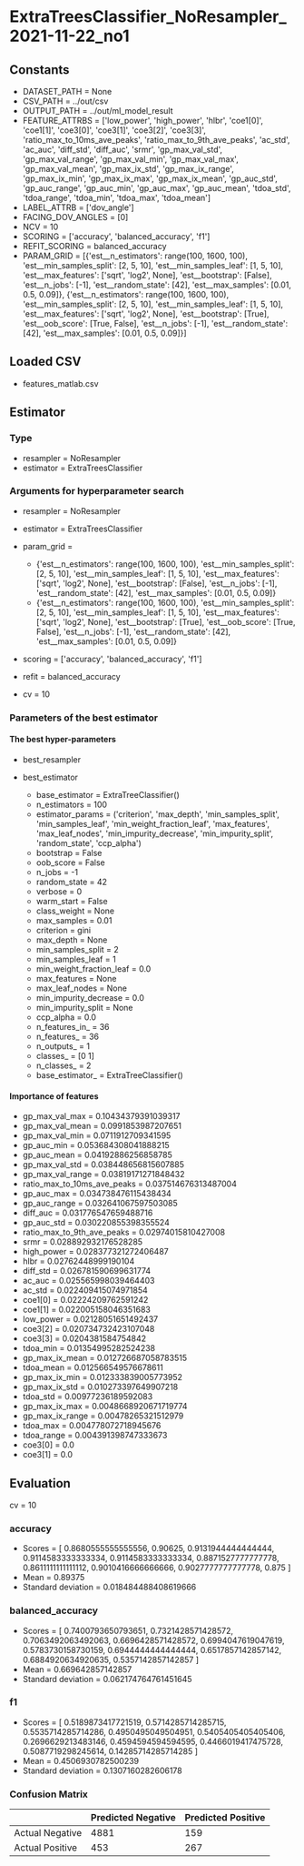 # ExtraTreesClassifier_NoResampler_2021-11-22_no1
## Constants
- DATASET_PATH = None
- CSV_PATH = ../out/csv
- OUTPUT_PATH = ../out/ml_model_result
- FEATURE_ATTRBS = ['low_power', 'high_power', 'hlbr', 'coe1[0]', 'coe1[1]', 'coe3[0]', 'coe3[1]', 'coe3[2]', 'coe3[3]', 'ratio_max_to_10ms_ave_peaks', 'ratio_max_to_9th_ave_peaks', 'ac_std', 'ac_auc', 'diff_std', 'diff_auc', 'srmr', 'gp_max_val_std', 'gp_max_val_range', 'gp_max_val_min', 'gp_max_val_max', 'gp_max_val_mean', 'gp_max_ix_std', 'gp_max_ix_range', 'gp_max_ix_min', 'gp_max_ix_max', 'gp_max_ix_mean', 'gp_auc_std', 'gp_auc_range', 'gp_auc_min', 'gp_auc_max', 'gp_auc_mean', 'tdoa_std', 'tdoa_range', 'tdoa_min', 'tdoa_max', 'tdoa_mean']
- LABEL_ATTRB = ['dov_angle']
- FACING_DOV_ANGLES = [0]
- NCV = 10
- SCORING = ['accuracy', 'balanced_accuracy', 'f1']
- REFIT_SCORING = balanced_accuracy
- PARAM_GRID = [{'est__n_estimators': range(100, 1600, 100), 'est__min_samples_split': [2, 5, 10], 'est__min_samples_leaf': [1, 5, 10], 'est__max_features': ['sqrt', 'log2', None], 'est__bootstrap': [False], 'est__n_jobs': [-1], 'est__random_state': [42], 'est__max_samples': [0.01, 0.5, 0.09]}, {'est__n_estimators': range(100, 1600, 100), 'est__min_samples_split': [2, 5, 10], 'est__min_samples_leaf': [1, 5, 10], 'est__max_features': ['sqrt', 'log2', None], 'est__bootstrap': [True], 'est__oob_score': [True, False], 'est__n_jobs': [-1], 'est__random_state': [42], 'est__max_samples': [0.01, 0.5, 0.09]}]

## Loaded CSV
- features_matlab.csv

## Estimator
### Type
- resampler = NoResampler
- estimator = ExtraTreesClassifier

### Arguments for hyperparameter search
- resampler = NoResampler
- estimator = ExtraTreesClassifier
- param_grid = 
	- {'est__n_estimators': range(100, 1600, 100), 'est__min_samples_split': [2, 5, 10], 'est__min_samples_leaf': [1, 5, 10], 'est__max_features': ['sqrt', 'log2', None], 'est__bootstrap': [False], 'est__n_jobs': [-1], 'est__random_state': [42], 'est__max_samples': [0.01, 0.5, 0.09]}
	- {'est__n_estimators': range(100, 1600, 100), 'est__min_samples_split': [2, 5, 10], 'est__min_samples_leaf': [1, 5, 10], 'est__max_features': ['sqrt', 'log2', None], 'est__bootstrap': [True], 'est__oob_score': [True, False], 'est__n_jobs': [-1], 'est__random_state': [42], 'est__max_samples': [0.01, 0.5, 0.09]}

- scoring = ['accuracy', 'balanced_accuracy', 'f1']
- refit = balanced_accuracy
- cv = 10

### Parameters of the best estimator
#### The best hyper-parameters
- best_resampler

- best_estimator
	- base_estimator = ExtraTreeClassifier()
	- n_estimators = 100
	- estimator_params = ('criterion', 'max_depth', 'min_samples_split', 'min_samples_leaf', 'min_weight_fraction_leaf', 'max_features', 'max_leaf_nodes', 'min_impurity_decrease', 'min_impurity_split', 'random_state', 'ccp_alpha')
	- bootstrap = False
	- oob_score = False
	- n_jobs = -1
	- random_state = 42
	- verbose = 0
	- warm_start = False
	- class_weight = None
	- max_samples = 0.01
	- criterion = gini
	- max_depth = None
	- min_samples_split = 2
	- min_samples_leaf = 1
	- min_weight_fraction_leaf = 0.0
	- max_features = None
	- max_leaf_nodes = None
	- min_impurity_decrease = 0.0
	- min_impurity_split = None
	- ccp_alpha = 0.0
	- n_features_in_ = 36
	- n_features_ = 36
	- n_outputs_ = 1
	- classes_ = [0 1]
	- n_classes_ = 2
	- base_estimator_ = ExtraTreeClassifier()

#### Importance of features
- gp_max_val_max = 0.10434379391039317
- gp_max_val_mean = 0.0991853987207651
- gp_max_val_min = 0.0711912709341595
- gp_auc_min = 0.053684308041888215
- gp_auc_mean = 0.04192886256858785
- gp_max_val_std = 0.038448656815607885
- gp_max_val_range = 0.03819171271848432
- ratio_max_to_10ms_ave_peaks = 0.037514676313487004
- gp_auc_max = 0.034738476115438434
- gp_auc_range = 0.032641067597503085
- diff_auc = 0.031776547659488716
- gp_auc_std = 0.030220855398355524
- ratio_max_to_9th_ave_peaks = 0.02974015810427008
- srmr = 0.028892932176528285
- high_power = 0.028377321272406487
- hlbr = 0.02762448999190104
- diff_std = 0.026781590699631774
- ac_auc = 0.025565998039464403
- ac_std = 0.022409415074971854
- coe1[0] = 0.02224209762591242
- coe1[1] = 0.022005158046351683
- low_power = 0.02128051651492437
- coe3[2] = 0.020734732423107048
- coe3[3] = 0.0204381584754842
- tdoa_min = 0.01354995282524238
- gp_max_ix_mean = 0.012726687058783515
- tdoa_mean = 0.012566549576678611
- gp_max_ix_min = 0.012333839005773952
- gp_max_ix_std = 0.010273397649907218
- tdoa_std = 0.00977236189592083
- gp_max_ix_max = 0.0048668920671719774
- gp_max_ix_range = 0.00478265321512979
- tdoa_max = 0.004778072718945676
- tdoa_range = 0.004391398747333673
- coe3[0] = 0.0
- coe3[1] = 0.0

## Evaluation
cv = 10
### accuracy
- Scores = [ 0.8680555555555556, 0.90625, 0.9131944444444444, 0.9114583333333334, 0.9114583333333334, 0.8871527777777778, 0.8611111111111112, 0.9010416666666666, 0.9027777777777778, 0.875 ]
- Mean = 0.89375
- Standard deviation = 0.018484488408619666

### balanced_accuracy
- Scores = [ 0.7400793650793651, 0.7321428571428572, 0.7063492063492063, 0.6696428571428572, 0.6994047619047619, 0.5783730158730159, 0.6944444444444444, 0.6517857142857142, 0.6884920634920635, 0.5357142857142857 ]
- Mean = 0.669642857142857
- Standard deviation = 0.062174764761451645

### f1
- Scores = [ 0.5189873417721519, 0.5714285714285715, 0.5535714285714286, 0.4950495049504951, 0.5405405405405406, 0.2696629213483146, 0.4594594594594595, 0.4466019417475728, 0.5087719298245614, 0.14285714285714285 ]
- Mean = 0.4506930782500239
- Standard deviation = 0.1307160282606178

### Confusion Matrix
|  | Predicted Negative | Predicted Positive |
| --- | --- | --- |
| Actual Negative | 4881 | 159 |
| Actual Positive | 453 | 267 |

      